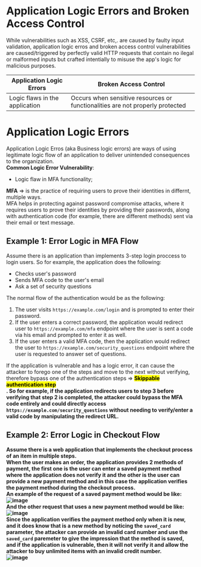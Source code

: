 # Application Logic Errors and Broken Access Control
While vulnerabilities such as XSS, CSRF, etc,. are caused by faulty input validation, application logic erros and broken access control vulnerabilities are caused/triggered by perfectly valid HTTP requests that contain no ilegal or malformed inputs but crafted intentially to misuse the app's logic for malicious purposes.</br>

|Application Logic Errors|Broken Access Control|
|------|-------|
|Logic flaws in the application | Occurs when sensitive resources or functionalities are not properly protected|

# Application Logic Errors
Application Logic Erros (aka Business logic errors) are ways of using legitimate logic flow of an application to deliver unintended consequences to the organization.</br>
**Common Logic Error Vulnerability**:
- Logic flaw in MFA functionality;

**MFA** => is the practice of requiring users to prove their identities in differnt, multiple ways.</br>
MFA helps in protecting against password compromise attacks, where it requires users to prove their identities by providing their passwords, along with authentication code (for example, there are different methods) sent via their email or text message. </br>

## Example 1: Error Logic in MFA Flow
Assume there is an application than implements 3-step login proccess to login users. So for example, the application does the following:
- Checks user's password
- Sends MFA code to the user's email
- Ask a set of security questions </br>

The normal flow of the authentication would be as the following:
1. The user visits `https://example.com/login` and is prompted to enter their password.
2. If the user enters a correct password, the application would redirect user to `https://example.com/mfa` endpoint where the user is sent a code via his email and prompted to enter it as well.
3. If the user enters a valid MFA code, then the application would redirect the user to `https://example.com/security_questions` endpoint where the user is requested to answer set of questions. </br>

If the application is vulnerable and has a logic error, it can cause the attacker to forego one of the steps and move to the next without verifying, therefore bypass one of the authentication steps => <mark><strong>Skippable authentication step<strong> </mark></br>.
So for example, if the application redirects users to step 3 before verifying that step 2 is completed, the attacker could bypass the MFA code entirely and could directly access `https://example.com/security_questions` without needing to verify/enter a valid code by manipulating the redirect URL.</br>

## Example 2: Error Logic in Checkout Flow
Assume there is a web application that implements the checkout process of an item in multiple steps.</br> When the user makes an order, the application provides 2 methods of payment, the first one is the user can enter a saved payment method where the application does not verify it and the other is the user can provide a new payment method and in this case the application verifies the payment method during the checkout process. </br>
**An example of the request of a saved payment method would be like:** </br>
![image](https://github.com/user-attachments/assets/2dbdee52-afea-448c-a4e5-805464f99c8b) </br>
**And the other request that uses a new payment method would be like:** </br>
![image](https://github.com/user-attachments/assets/c7e3689e-6e39-4740-a24a-037b5b05475d) </br>
Since the application verifies the payment method only when it is new, and it does know that is a new method by noticing the `saved_card` parameter, the attacker can provide an invalid card number and use the `saved_card` paremeter to give the impression that the method is saved, and if the application is vulnerable, then it will not verify it and allow the attacker to buy unlimited items with an invalid credit number.</br>
![image](https://github.com/user-attachments/assets/96472a2e-56e7-46fc-8778-887f58bfb5a8)</br>



